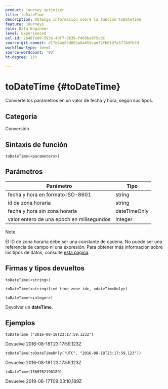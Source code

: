 ```yaml
---
product: journey optimizer
title: toDateTime
description: Obtenga información sobre la función toDateTime
feature: Journeys
role: Data Engineer
level: Experienced
exl-id: 2b487e60-593e-4bf7-9639-f469ba0f5cdc
source-git-commit: d17e64e03d093a8a459caef2fb0197a5710dfb7d
workflow-type: tm+mt
source-wordcount: '93'
ht-degree: 11%

---
```


# toDateTime {#toDateTime}

Convierte los parámetros en un valor de fecha y hora, según sus tipos.

## Categoría

Conversión

## Sintaxis de función

`toDateTime(<parameters>)`

## Parámetros

| Parámetro | Tipo |
|-----------|------------------|
| fecha y hora en formato ISO-8601 | string |
| id de zona horaria | string |
| fecha y hora sin zona horaria | dateTimeOnly |
| valor entero de una epoch en milisegundos | integer |

>[!NOTE]
>
>El ID de zona horaria debe ser una constante de cadena. No puede ser una referencia de campo ni una expresión. Para obtener más información sobre los tipos de datos, consulte [esta página](../expression/data-types.md).

## Firmas y tipos devueltos

`toDateTime(<string>)`

`toDateTime(<stringified time zone id>, <dateTimeOnly>)`

`toDateTime(<integer>)`

Devolver un **dateTime**.

<!--`toDateTime(<year>,<month>,<dayOfMonth>,<hour>,<minute>,<second>)`

Returns a date time with default time zone UTC.

`toDateTime(<year>,<month>,<dayOfMonth>)`
`toDateTime(<stringified timeZone>,<year>,<month>,<dayOfMonth>)`
`toDateTime(<timeZone>,<year>,<month>,<dayOfMonth>)`

Return a datetime where hour, minute and second set to 0.

`toDateTime(<stringified timeZone>,<year>,<month>,<dayOfMonth>,<hour>,<minute>,<second>)`
`toDateTime(<string>)`
`toDateTime(<string>,<integer>)`
`toDateTime(<stringified timeZone>,<dateTimeOnly)`

`toDateTime(<timeZone>,<integer>)`

Return a datetime.

-->

## Ejemplos

`toDateTime ("2016-08-18T23:17:59.123Z")`

Devuelve 2016-08-18T23:17:59,123Z

`toDateTime(toDateTimeOnly("UTC", "2016-08-18T23:17:59.123"))`

Devuelve 2016-08-18T23:17:59,123Z

`toDateTime(1560762190189)`

Devuelve 2019-06-17T09:03:10,189Z

<!--`toDateTime ("2016-08-18T23:17:59.123", "UTC")`

Returns 2016-08-18T23:17:59.123Z.

`toDateTime("Z",2016,8,18,23,17,59)`

Returns 2016-08-18T23:17:59.000Z.

`toDateTime("Z",2016,8,18)`

Returns 2016-08-18T00:00:00.000Z.-->
